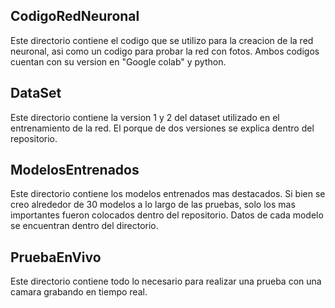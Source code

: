 ## CodigoRedNeuronal

Este directorio contiene el codigo que se utilizo para la creacion de la red neuronal, asi como un codigo para probar la red con fotos.
Ambos codigos cuentan con su version en "Google colab" y python.

## DataSet

Este directorio contiene la version 1 y 2 del dataset utilizado en el entrenamiento de la red. El porque de dos versiones se explica dentro del repositorio.

## ModelosEntrenados 

Este directorio contiene los modelos entrenados mas destacados. Si bien se creo alrededor de 30 modelos a lo largo de las pruebas, solo los mas importantes fueron colocados dentro del repositorio. Datos de cada modelo se encuentran dentro del directorio.

## PruebaEnVivo

Este directorio contiene todo lo necesario para realizar una prueba con una camara grabando en tiempo real. 


